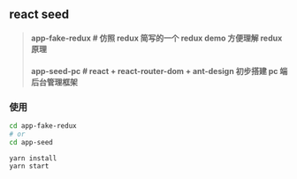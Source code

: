## react seed

> #### app-fake-redux # 仿照 redux 简写的一个 redux demo 方便理解 redux 原理
> #### app-seed-pc # react + react-router-dom + ant-design 初步搭建 pc 端后台管理框架

### 使用
```sh
cd app-fake-redux
# or
cd app-seed

yarn install
yarn start
```
